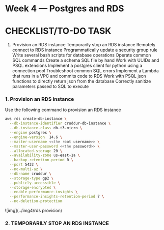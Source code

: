 # Week 4 — Postgres and RDS
# CHECKLIST/TO-DO TASK
1. Provision an RDS instance
Temporarily stop an RDS instance
Remotely connect to RDS instance
Programmatically update a security group rule
Write several bash scripts for database operations
Operate common SQL commands
Create a schema SQL file by hand
Work with UUIDs and PSQL extensions
Implement a postgres client for python using a connection pool
Troubleshoot common SQL errors
Implement a Lambda that runs in a VPC and commits code to RDS
Work with PSQL json functions to directly return json from the database
Correctly sanitize parameters passed to SQL to execute

### 1. Provision an RDS instance
Use the following command to provision an RDS instance 
```sh
aws rds create-db-instance \
  --db-instance-identifier cruddur-db-instance \
  --db-instance-class db.t3.micro \
  --engine postgres \
  --engine-version  14.6 \
  --master-username <<the root username>> \
  --master-user-password <<the password>> \
  --allocated-storage 20 \
  --availability-zone us-east-1a \
  --backup-retention-period 0 \
  --port 5432 \
  --no-multi-az \
  --db-name cruddur \
  --storage-type gp2 \
  --publicly-accessible \
  --storage-encrypted \
  --enable-performance-insights \
  --performance-insights-retention-period 7 \
  --no-deletion-protection

```
![img](../img4/rds provision)

### 2. TEMPORARILY STOP AN RDS INSTANCE

